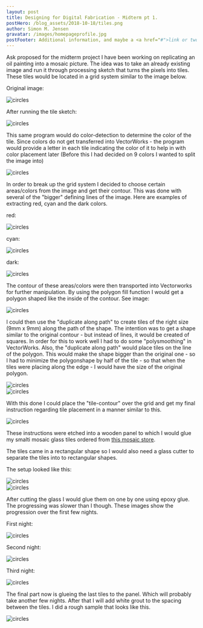 ```yaml
---
layout: post
title: Designing for Digital Fabrication - Midterm pt 1.
postHero: /blog_assets/2018-10-18/tiles.png
author: Simon M. Jensen
gravatar: /images/homepageprofile.jpg
postFooter: Additional information, and maybe a <a href="#">link or two</a>
---
```


Ask proposed for the midterm project I have been working on replicating an oil painting
into a mosaic picture. The idea was to take an already existing image and run it through processing sketch that turns the pixels into tiles. These tiles would be located in a grid system similar to the image below.

Original image:

<div class="aroundImage">
<img src="/blog_assets/2018-10-18/original.png"
     alt="circles">
</div>


After running the tile sketch:


<div class="aroundImage">
<img src="/blog_assets/2018-10-18/tiles.png"
     alt="circles">
</div>

This same program would do color-detection to determine the color of the tile. Since colors do not get transferred into VectorWorks - the program would provide a letter in each tile indicating the color of it to help in with color placement later (Before this I had decided on 9 colors I wanted to split the image into)

<div class="aroundImage">
<img src="/blog_assets/2018-10-18/lettersingrid.png"
     alt="circles">
</div>


In order to break up the grid system I decided to choose certain areas/colors from the image and get their contour. This was done with several of the "bigger" defining lines of the image. Here are examples of extracting red, cyan and the dark colors.

red:
<div class="aroundImage">
<img src="/blog_assets/2018-10-18/red.png"
     alt="circles">
</div>

cyan:
<div class="aroundImage">
<img src="/blog_assets/2018-10-18/cyan.png"
     alt="circles">
</div>

dark:
<div class="aroundImage">
<img src="/blog_assets/2018-10-18/dark.png"
     alt="circles">
</div>

The contour of these areas/colors were then transported into Vectorworks for further manipulation. By using the polygon fill function I would get a polygon shaped like the inside of the contour. See image:


<div class="aroundImage">
<img src="/blog_assets/2018-10-18/getShape.png"
     alt="circles">
</div>

I could then use the "duplicate along path" to create tiles of the right size (9mm x 9mm) along the path of the shape. The intention was to get a shape similar to the original contour - but instead of lines, it would be created of squares. In order for this to work well I had to do some "polysmoothing" in VectorWorks. Also, the "duplicate along path" would place tiles on the line of the polygon. This would make the shape bigger than the original one - so I had to minimize the polygonshape by half of the tile - so that when the tiles were placing along the edge - I would have the size of the original polygon.  

<div class="aroundImage">
<img src="/blog_assets/2018-10-18/duplicate.png"
     alt="circles">
</div>

<div class="aroundImage">
<img src="/blog_assets/2018-10-18/shapesmall.png"
     alt="circles">
</div>

With this done I could place the "tile-contour" over the grid and get my final instruction regarding tile placement in a manner similar to this.

<div class="aroundImage">
<img src="/blog_assets/2018-10-18/comparison.png"
     alt="circles">
</div>

These instructions were etched into a wooden panel to which I would glue my smalti mosaic glass tiles ordered from [this mosaic store](https://mosaicartsupply.com/).

The tiles came in a rectangular shape so I would also need a glass cutter to separate the tiles into to rectangular shapes.

The setup looked like this:

<div class="aroundImage">
<img src="/blog_assets/2018-10-18/wood.png"
     alt="circles">
</div>

<div class="aroundImage">
<img src="/blog_assets/2018-10-18/setup.png"
     alt="circles">
</div>

After cutting the glass I would glue them on one by one using epoxy glue. The progressing was slower than I though. These images show the progression over the first few nights.   

First night:
<div class="aroundImage">
<img src="/blog_assets/2018-10-18/mos1.png"
     alt="circles">
</div>

Second night:
<div class="aroundImage">
<img src="/blog_assets/2018-10-18/mos2.png"
     alt="circles">
</div>

Third night:
<div class="aroundImage">
<img src="/blog_assets/2018-10-18/mos3.png"
     alt="circles">
</div>

The final part now is glueing the last tiles to the panel. Which will probably take another few nights. After that I will add white grout to the spacing between the tiles. I did a rough sample that looks like this.

<div class="aroundImage">
<img src="/blog_assets/2018-10-18/grout.png"
     alt="circles">
</div>
